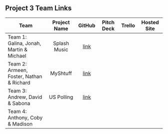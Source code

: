## Project 3 Team Links

| Team | Project Name | GitHub | Pitch Deck | Trello | Hosted Site |
|---|:---:|:---:|:---:|:---:|:---:|
| Team 1:<br>Galina, Jonah, Martin & Michael | Splash Music | [link](https://github.com/BlueCadet-3/splashmusic) |  |  |  |
| Team 2:<br>Armeen, Foster, Nathan & Richard | MyShtuff | [link](https://github.com/turtlepower93/MyShtuff) |  |  |  |
| Team 3:<br>Andrew, David & Sabona | US Polling | [link](https://github.com/DaCoPro/US-Polling) |  |  |  |
| Team 4:<br>Anthony, Coby & Madison |  |  |  |  |  |
